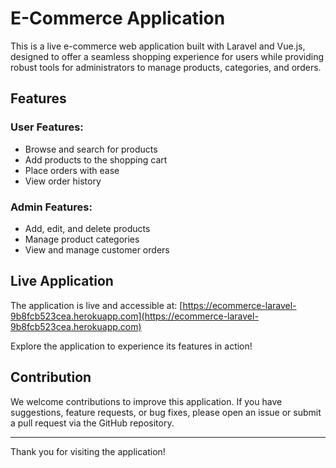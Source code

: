 # E-Commerce Application

This is a live e-commerce web application built with Laravel and Vue.js, designed to offer a seamless shopping experience for users while providing robust tools for administrators to manage products, categories, and orders.

## Features

### User Features:
- Browse and search for products
- Add products to the shopping cart
- Place orders with ease
- View order history

### Admin Features:
- Add, edit, and delete products
- Manage product categories
- View and manage customer orders

## Live Application

The application is live and accessible at:
[https://ecommerce-laravel-9b8fcb523cea.herokuapp.com](https://ecommerce-laravel-9b8fcb523cea.herokuapp.com)

Explore the application to experience its features in action!

## Contribution

We welcome contributions to improve this application. If you have suggestions, feature requests, or bug fixes, please open an issue or submit a pull request via the GitHub repository.

---

Thank you for visiting the application!

